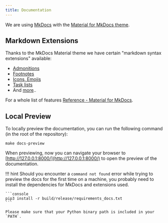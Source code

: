 ```yaml
---
title: Documentation
---
```


We are using [MkDocs](https://www.mkdocs.org/) with the [Material for MkDocs theme](https://squidfunk.github.io/mkdocs-material/).

## Markdown Extensions

Thanks to the MkDocs Material theme we have certain "markdown syntax extensions" available:

* [Admonitions](https://squidfunk.github.io/mkdocs-material/reference/admonitions/)
* [Footnotes](https://squidfunk.github.io/mkdocs-material/reference/footnotes/)
* [Icons, Emojis](https://squidfunk.github.io/mkdocs-material/reference/icons-emojis/)
* [Task lists](https://squidfunk.github.io/mkdocs-material/reference/lists/#using-definition-lists)
* And [more](https://squidfunk.github.io/mkdocs-material/reference/)..

For a whole list of features [Reference - Material for MkDocs](https://squidfunk.github.io/mkdocs-material/reference/).

## Local Preview

To locally preview the documentation, you can run the following command (in the root of the repository):

```console
make docs-preview
```

When previewing, now you can navigate your browser to [http://127.0.0.1:8000/](http://127.0.0.1:8000/) to open the preview of the documentation.

!!! hint
    Should you encounter a `command not found` error while trying to preview the docs for the first time on a machine, you probably need to install the dependencies for MkDocs and extensions used.

    ```console
    pip3 install -r build/release/requirements_docs.txt
    ```

    Please make sure that your Python binary path is included in your `PATH`.
